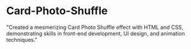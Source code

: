 # Card-Photo-Shuffle
"Created a mesmerizing Card Photo Shuffle effect with HTML and CSS, demonstrating skills in front-end development, UI design, and animation techniques."

